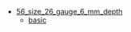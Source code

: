 * [56_size_26_gauge_6_mm_depth](56_size_26_gauge_6_mm_depth)
  * [basic](56_size_26_gauge_6_mm_depth/basic)
